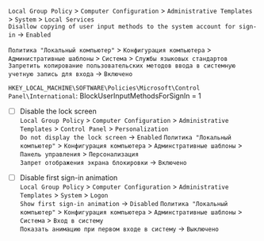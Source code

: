 `Local Group Policy` > `Computer Configuration` > `Administrative Templates` > `System` > `Local Services`<br>
`Disallow copying of user input methods to the system account for sign-in` -> `Enabled`

`Политика "Локальный компьютер"` > `Конфигурация компьютера` > `Административные шаблоны` >
`Система` > `Службы языковых стандартов`<br>
`Запретить копирование пользовательских методов ввода в системную учетную запись для входа` -> `Включено`

`HKEY_LOCAL_MACHINE\SOFTWARE\Policies\Microsoft\Control Panel\International`: BlockUserInputMethodsForSignIn = 1

* [ ] Disable the lock screen<br>
`Local Group Policy` > `Computer Configuration` > `Administrative Templates` > `Control Panel` > `Personalization`<br>
`Do not display the lock screen` -> `Enabled`
`Политика "Локальный компьютер"` > `Конфигурация компьютера` > `Админстративные шаблоны` > `Панель управления` > `Персонализация`<br>
`Запрет отображения экрана блокировки` -> `Включено`

* [ ] Disable first sign-in animation<br>
`Local Group Policy` > `Computer Configuration` > `Administrative Templates` > `System` > `Logon`<br>
`Show first sign-in animation` -> `Disabled`
`Политика "Локальный компьютер"` > `Конфигурация компьютера` > `Админстративные шаблоны` > `Система` > `Вход в систему`<br>
`Показать анимацию при первом входе в систему` -> `Выключено`

